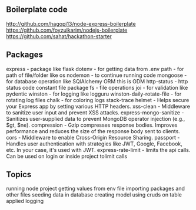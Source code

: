     

Boilerplate code
----------------

http://github.com/hagopj13/node-express-boilerplate
https://github.com/foyzulkarim/nodejs-boilerplate
https://github.com/sahat/hackathon-starter

Packages
--------

express -  package like flask
dotenv - for getting data from .env
path - for path of file/folder like os
nodemon - to continue running code
mongoose - for database operation like SQlAlchemy ORM this is ODM
http-status - http status code constant file package
fs - file operations
joi -  for validation like pydentic
winston - for logging like logguru
winston-daily-rotate-file -  for rotating log files
chalk - for coloring logs
stack-trace
helmet - Helps secure your Express app by setting various HTTP headers.
xss-clean - Middleware to sanitize user input and prevent XSS attacks.
express-mongo-sanitize - Sanitizes user-supplied data to prevent MongoDB operator injection (e.g., $gt, $ne).
compression - Gzip compresses response bodies. Improves performance and reduces the size of the response body sent to clients.
cors - Middleware to enable Cross-Origin Resource Sharing.
passport - Handles user authentication with strategies like JWT, Google, Facebook, etc. In your case, it's used with JWT.
express-rate-limit - limits the api calls. Can be used on login or inside project tolimit calls



Topics
------

running node project
getting values from env file
importing packages and other files
seeding data in database
creating model
using cruds on table
applied logging
